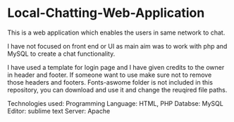 # Local-Chatting-Web-Application
This is a web application which enables the users in same network to chat.

I have not focused on front end or UI as main aim was to work with php and MySQL to create a chat functionality.

I have used a template for login page and I have given credits to the owner in header and footer. If someone want to use make sure not to remove those headers and footers.
Fonts-aswome folder is not included in this repository, you can download and use it and change the reuqired file paths.

Technologies used:
Programming Language: HTML, PHP
Databse: MySQL
Editor: sublime text
Server: Apache
